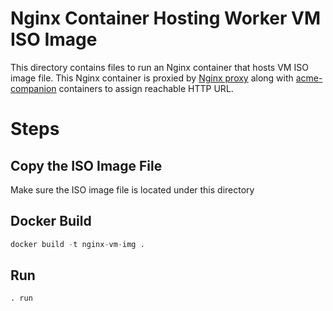 # Nginx Container Hosting Worker VM ISO Image
This directory contains files to run an Nginx container that hosts VM ISO image file.
This Nginx container is proxied by [Nginx proxy](https://github.com/nginx-proxy/nginx-proxy) along with [acme-companion](https://github.com/nginx-proxy/acme-companion) containers to assign reachable HTTP URL.

# Steps

## Copy the ISO Image File
Make sure the ISO image file is located under this directory

## Docker Build
```s
docker build -t nginx-vm-img .
```

## Run
```
. run
```

